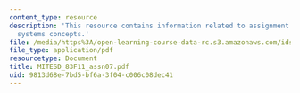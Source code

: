 ```yaml
---
content_type: resource
description: 'This resource contains information related to assignment 7: practicing
  systems concepts.'
file: /media/https%3A/open-learning-course-data-rc.s3.amazonaws.com/ids-900-doctoral-seminar-in-engineering-systems-fall-2011/9813d68e7bd5bf6a3f04c006c08dec41_MITESD_83F11_assn07.pdf
file_type: application/pdf
resourcetype: Document
title: MITESD_83F11_assn07.pdf
uid: 9813d68e-7bd5-bf6a-3f04-c006c08dec41
---
```

